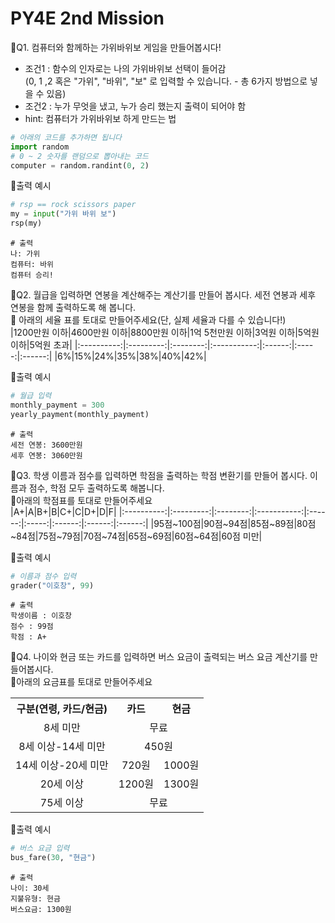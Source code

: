 # PY4E 2nd Mission
📌Q1. 컴퓨터와 함께하는 가위바위보 게임을 만들어봅시다!
* 조건1 : 함수의 인자로는 나의 가위바위보 선택이 들어감  
         (0, 1 ,2 혹은 "가위", "바위", "보" 로 입력할 수 있습니다. - 총 6가지 방법으로 넣을 수 있음)
* 조건2 : 누가 무엇을 냈고, 누가 승리 했는지 출력이 되어야 함
* hint: 컴퓨터가 가위바위보 하게 만드는 법
```python
# 아래의 코드를 추가하면 됩니다
import random
# 0 ~ 2 숫자를 랜덤으로 뽑아내는 코드
computer = random.randint(0, 2)
```
🔽출력 예시
```python
# rsp == rock scissors paper
my = input("가위 바위 보")
rsp(my)
```
```
# 출력
나: 가위
컴퓨터: 바위
컴퓨터 승리!
```
📌Q2. 월급을 입력하면 연봉을 계산해주는 계산기를 만들어 봅시다. 세전 연봉과 세후 연봉을 함께 출력하도록 해 봅니다.   
📑 아래의 세율 표를 토대로 만들어주세요(단, 실제 세율과 다를 수 있습니다!)  
|1200만원 이하|4600만원 이하|8800만원 이하|1억 5천만원 이하|3억원 이하|5억원 이하|5억원 초과|
|:----------:|:---------:|:--------:|:-----------:|:------:|:-----:|:------:|
|6%|15%|24%|35%|38%|40%|42%|   

🔽출력 예시
```python
# 월급 입력
monthly_payment = 300
yearly_payment(monthly_payment)
```
```
# 출력
세전 연봉: 3600만원
세후 연봉: 3060만원
```
📌Q3. 학생 이름과 점수를 입력하면 학점을 출력하는 학점 변환기를 만들어 봅시다. 이름과 점수, 학점 모두 출력하도록 해봅니다.   
📑아래의 학점표를 토대로 만들어주세요   
|A+|A|B+|B|C+|C|D+|D|F|
|:----------:|:---------:|:--------:|:-----------:|:------:|:-----:|:------:|:------:|:------:|
|95점~100점|90점~94점|85점~89점|80점~84점|75점~79점|70점~74점|65점~69점|60점~64점|60점 미만|

🔽출력 예시
```python
# 이름과 점수 입력
grader("이호창", 99)
```
```
# 출력
학생이름 : 이호창
점수 : 99점
학점 : A+
```
📌Q4. 나이와 현금 또는 카드를 입력하면 버스 요금이 출력되는 버스 요금 계산기를 만들어봅시다.    
📑아래의 요금표를 토대로 만들어주세요
<table>
  <tr>
    <th>구분(연령, 카드/현금)</th>
    <th>카드</th>
    <th>현금</th>
  </tr>
  <tr>
    <td align = "center">8세 미만</td>
    <td align = "center" colspan = "2">무료</td>
  </tr>
  <tr>
    <td align = "center">8세 이상-14세 미만</td>
    <td align = "center" colspan = "2">450원</td>
  </tr>
  <tr>
    <td align = "center">14세 이상-20세 미만</td>
    <td align = "center">720원</td>
    <td align = "center">1000원</td>
  <tr>
    <td align = "center">20세 이상</td>
    <td align = "center">1200원</td>
    <td align = "center">1300원</td>
  <tr>
    <td align = "center">75세 이상</td>
    <td align = "center" colspan = "2">무료</td>
</table>

🔽출력 예시
```python
# 버스 요금 입력
bus_fare(30, "현금")
```
```
# 출력
나이: 30세
지불유형: 현금
버스요금: 1300원
```
